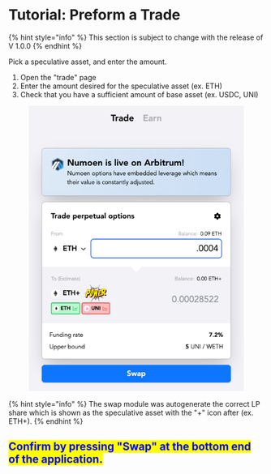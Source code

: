 # Tutorial: Preform a Trade

{% hint style="info" %}
This section is subject to change with the release of V 1.0.0
{% endhint %}

Pick a speculative asset, and enter the amount.&#x20;

1. Open the "trade" page
2. Enter the amount desired for the speculative asset (ex. ETH)
3. Check that you have a sufficient amount of base asset (ex. USDC, UNI)

<figure><img src="../.gitbook/assets/Screen Shot 2022-11-30 at 2.11.01 PM (3).png" alt=""><figcaption></figcaption></figure>

{% hint style="info" %}
The swap module was autogenerate the correct LP share which is shown as the speculative asset with the "+" icon after (ex. ETH+).
{% endhint %}

## <mark style="color:blue;">Confirm by pressing "Swap" at the bottom end of the application.</mark>
